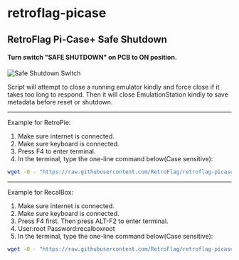 # retroflag-picase
## RetroFlag Pi-Case+ Safe Shutdown

#### Turn switch "SAFE SHUTDOWN" on PCB to ON position.

![Safe Shutdown Switch](http://retroflag.com/images/nespi_case+/safe_shutdown.jpg "Safe Shutdown Switch")

Script will attempt to close a running emulator kindly and force close if it takes too long to respond. Then it will close EmulationStation kindly to save metadata before reset or shutdown.

--------------------

Example for RetroPie:
1. Make sure internet is connected.
2. Make sure keyboard is connected.
3. Press F4 to enter terminal.
4. In the terminal, type the one-line command below(Case sensitive):

```bash
wget -O - "https://raw.githubusercontent.com/RetroFlag/retroflag-picase/master/install.sh" | sudo bash
```

--------------------

Example for RecalBox:
1. Make sure internet is connected.
2. Make sure keyboard is connected.
3. Press F4 first. Then press ALT-F2 to enter terminal.
4. User:root Password:recalboxroot
5. In the terminal, type the one-line command below(Case sensitive):

```bash
wget -O - "https://raw.githubusercontent.com/RetroFlag/retroflag-picase/master/recalbox_install.sh" | bash
```
